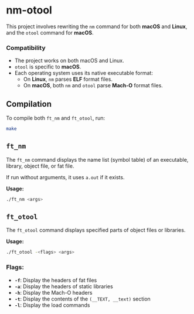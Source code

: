 # nm-otool
This project involves rewriting the `nm` command for both **macOS** and **Linux**, and the `otool` command for **macOS**. 

### Compatibility

- The project works on both macOS and Linux.
- `otool` is specific to **macOS**.
- Each operating system uses its native executable format:
  - On **Linux**, `nm` parses **ELF** format files.
  - On **macOS**, both `nm` and `otool` parse **Mach-O** format files.

## Compilation

To compile both `ft_nm` and `ft_otool`, run:

```sh
make
```

## `ft_nm`

The `ft_nm` command displays the name list (symbol table) of an executable, library, object file, or fat file. 

If run without arguments, it uses `a.out` if it exists.

**Usage:**

```sh
./ft_nm <args>
```

## `ft_otool`

The `ft_otool` command displays specified parts of object files or libraries.

**Usage:**

```sh
./ft_otool -<flags> <args>
```

### Flags:

- **`-f`**: Display the headers of fat files  
- **`-a`**: Display the headers of static libraries  
- **`-h`**: Display the Mach-O headers  
- **`-t`**: Display the contents of the `(__TEXT, __text)` section  
- **`-l`**: Display the load commands  
